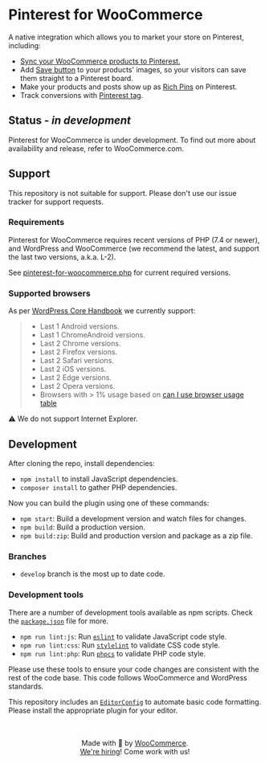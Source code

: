 # Pinterest for WooCommerce

A native integration which allows you to market your store on Pinterest, including:

-   [Sync your WooCommerce products to Pinterest.](https://help.pinterest.com/en/business/article/before-you-get-started-with-catalogs)
-   Add [Save button](https://help.pinterest.com/en/business/article/save-button) to your products' images, so your visitors can save them straight to a Pinterest board.
-   Make your products and posts show up as [Rich Pins](https://help.pinterest.com/en/business/article/rich-pins) on Pinterest.
-   Track conversions with [Pinterest tag](https://help.pinterest.com/en/business/article/track-conversions-with-pinterest-tag).

## Status - _in development_

Pinterest for WooCommerce is under development. To find out more about availability and release, refer to WooCommerce.com.

## Support

This repository is not suitable for support. Please don't use our issue tracker for support requests.

### Requirements

Pinterest for WooCommerce requires recent versions of PHP (7.4 or newer), and WordPress and WooCommerce (we recommend the latest, and support the last two versions, a.k.a. L-2).

See [pinterest-for-woocommerce.php](https://github.com/woocommerce/pinterest-for-woocommerce/blob/develop/pinterest-for-woocommerce.php) for current required versions.

### Supported browsers

As per [WordPress Core Handbook](https://make.wordpress.org/core/handbook/best-practices/browser-support/) we currently support:

> -   Last 1 Android versions.
> -   Last 1 ChromeAndroid versions.
> -   Last 2 Chrome versions.
> -   Last 2 Firefox versions.
> -   Last 2 Safari versions.
> -   Last 2 iOS versions.
> -   Last 2 Edge versions.
> -   Last 2 Opera versions.
> -   Browsers with > 1% usage based on [can I use browser usage table](https://caniuse.com/usage-table)

:warning: We do not support Internet Explorer.

## Development

After cloning the repo, install dependencies:

-   `npm install` to install JavaScript dependencies.
-   `composer install` to gather PHP dependencies.

Now you can build the plugin using one of these commands:

-   `npm start`: Build a development version and watch files for changes.
-   `npm build`: Build a production version.
-   `npm build:zip`: Build and production version and package as a zip file.

### Branches

-   `develop` branch is the most up to date code.

### Development tools

There are a number of development tools available as npm scripts. Check the [`package.json`](https://github.com/woocommerce/pinterest-for-woocommerce/blob/develop/package.json) file for more.

-   `npm run lint:js`: Run [`eslint`](https://eslint.org/) to validate JavaScript code style.
-   `npm run lint:css`: Run [`stylelint`](https://stylelint.io/) to validate CSS code style.
-   `npm run lint:php`: Run [`phpcs`](https://github.com/squizlabs/PHP_CodeSniffer) to validate PHP code style.

Please use these tools to ensure your code changes are consistent with the rest of the code base. This code follows WooCommerce and WordPress standards.

This repository includes an [`EditorConfig`](https://editorconfig.org/) to automate basic code formatting. Please install the appropriate plugin for your editor.

<p align="center">
	<br/><br/>
	Made with 💜 by <a href="https://woocommerce.com/">WooCommerce</a>.<br/>
	<a href="https://woocommerce.com/careers/">We're hiring</a>! Come work with us!
</p>
